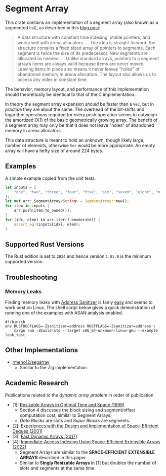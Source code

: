 # Segment Array

This crate contains an implementation of a segment array (also known as a segmented list), as described in this [blog post](https://danielchasehooper.com/posts/segment_array/):

> A data structure with constant time indexing, stable pointers, and works well
> with arena allocators. ... The idea is straight forward: the structure
> contains a fixed sized array of pointers to segments. Each segment is twice
> the size of its predecessor. New segments are allocated as needed. ... Unlike
> standard arrays, pointers to a segment array’s items are always valid because
> items are never moved. Leaving items in place also means it never leaves
> "holes" of abandoned memory in arena allocators. The layout also allows us to
> access any index in constant time.

The behavior, memory layout, and performance of this implementation should theoretically be identical to that of the C implementation.

In theory the segment array expansion _should_ be faster than a `Vec`, but in practice they are about the same. The overhead of the bit-shifts and logarithm operations required for every push operation seems to outweigh the amortized O(1) of the basic geometrically growing array. The benefit of a segment array may only be that it does not leave "holes" of abandoned memory in arena allocators.

This data structure is meant to hold an unknown, though likely large, number of elements, otherwise `Vec` would be more appropriate. An empty array will have a hefty size of around 224 bytes.

## Examples

A simple example copied from the unit tests.

```rust
let inputs = [
    "one", "two", "three", "four", "five", "six", "seven", "eight", "nine",
];
let mut arr: SegmentArray<String> = SegmentArray::new();
for item in inputs {
    arr.push(item.to_owned());
}
for (idx, elem) in arr.iter().enumerate() {
    assert_eq!(inputs[idx], elem);
}
```

## Supported Rust Versions

The Rust edition is set to `2024` and hence version `1.85.0` is the minimum supported version.

## Troubleshooting

### Memory Leaks

Finding memory leaks with [Address Sanitizer](https://clang.llvm.org/docs/AddressSanitizer.html) is fairly [easy](https://doc.rust-lang.org/beta/unstable-book/compiler-flags/sanitizer.html) and seems to work best on Linux. The shell script below gives a quick demonstration of running one of the examples with ASAN analysis enabled.

```shell
#!/bin/sh
env RUSTDOCFLAGS=-Zsanitizer=address RUSTFLAGS=-Zsanitizer=address \
    cargo run -Zbuild-std --target x86_64-unknown-linux-gnu --example leak_test
```

## Other Implementations

* [rmeno12/segarray](https://github.com/rmeno12/segarray)
    + Similar to the Zig implementation

## Academic Research

Publications related to the _dynamic array problem_ in order of publication:

* \[1\]: [Resizable Arrays in Optimal Time and Space (1999)](https://www.semanticscholar.org/paper/Resizable-Arrays-in-Optimal-Time-and-Space-Brodnik-Carlsson/7843ee3731560aa81514be409a9ffc42749af289)
    - Section 4 discusses the block sizing and segment/offset computation cost, similar to Segment Arrays.
    - *Data Blocks* are slots and *Super Blocks* are segments.
* \[2\]: [Experiences with the Design and Implementation of Space-Efficient Deques (2001)](https://www.semanticscholar.org/paper/Experiences-with-the-Design-and-Implementation-of-Katajainen-Mortensen/2346307bf5cc3b322ed38e6582cfb854723ebec5)
* \[3\]: [Fast Dynamic Arrays (2017)](https://www.semanticscholar.org/paper/Fast-Dynamic-Arrays-Bille-Christiansen/4f01f5322ef6564d253039a3859ea20f858ac9ef)
* \[4\]: [Immediate-Access Indexing Using Space-Efficient Extensible Arrays (2022)](https://www.semanticscholar.org/paper/Immediate-Access-Indexing-Using-Space-Efficient-Moffat/31e7dd2ee63efa92009035f4f04d9569ed3024c6)
    - Segment Arrays are similar to the **SPACE-EFFICIENT EXTENSIBLE ARRAYS** described in this paper.
    - Similar to **Singly Resizable Arrays** in [1] but doubles the number of slots and segments at the same time.
